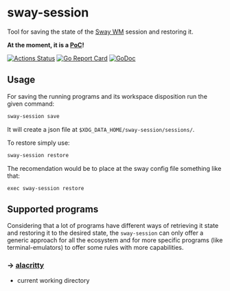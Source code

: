 # sway-session

Tool for saving the state of the [Sway WM](https://swaywm.org) session and restoring it.

**At the moment, it is a [PoC](https://en.wikipedia.org/wiki/Proof_of_concept)!**

[![Actions Status](https://github.com/gumieri/sway-session/workflows/Go/badge.svg)](https://github.com/gumieri/sway-session/actions)
[![Go Report Card](https://goreportcard.com/badge/github.com/gumieri/note)](https://goreportcard.com/report/github.com/gumieri/note)
[![GoDoc](https://godoc.org/github.com/gumieri/sway-session?status.svg)](https://godoc.org/github.com/gumieri/sway-session)

## Usage
For saving the running programs and its workspace disposition run the given command:
```bash
sway-session save
```
It will create a json file at `$XDG_DATA_HOME/sway-session/sessions/`.

To restore simply use:
```bash
sway-session restore
```
The recomendation would be to place at the sway config file something like that:
```config
exec sway-session restore
```

## Supported programs
Considering that a lot of programs have different ways of retrieving it state and restoring it to the desired state,
the `sway-session` can only offer a generic approach for all the ecosystem and for more specific programs (like terminal-emulators)
to offer some rules with more capabilities.

### → [alacritty](https://github.com/jwilm/alacritty)
 * current working directory
